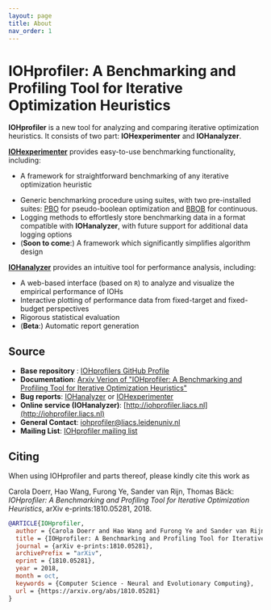 ```yaml
---
layout: page
title: About
nav_order: 1
---
```


IOHprofiler: A Benchmarking and Profiling Tool for Iterative Optimization Heuristics
============================================

**IOHprofiler** is a new tool for analyzing and comparing iterative optimization heuristics. It consists of two part: __IOHexperimenter__ and __IOHanalyzer__. 

[__IOHexperimenter__](IOHexperimenter/) provides easy-to-use benchmarking functionality, including:
* A framework for straightforward benchmarking of any iterative optimization heuristic
<!-- * A suite consisting of 23 pre-made Pseudo-Boolean benchmarking function, with easily accessible methods for adding custom functions and suites  -->
* Generic benchmarking procedure using suites, with two pre-installed suites: [PBO](Benchmark/) for pseudo-boolean optimization and [BBOB](https://coco.gforge.inria.fr/downloads/download16.00/bbobdocfunctions.pdf) for continuous.
* Logging methods to effortlesly store benchmarking data in a format compatible with __IOHanalyzer__, with future support for additional data logging options
* (__Soon to come__:) A framework which significantly simplifies algorithm design

[__IOHanalyzer__](IOHanalyzer/) provides an intuitive tool for performance analysis, including:
* A web-based interface (based on `R`) to analyze and visualize the empirical performance of IOHs
* Interactive plotting of performance data from fixed-target and fixed-budget perspectives
* Rigorous statistical evaluation
* (__Beta__:) Automatic report generation

## Source
* __Base repository__ : [IOHprofilers GitHub Profile](https://github.com/IOHprofiler)
* __Documentation__: [Arxiv Verion of "IOHprofiler: A Benchmarking and Profiling Tool for Iterative Optimization Heuristics"](https://arxiv.org/abs/1810.05281)
* __Bug reports__: [IOHanalyzer](https://github.com/IOHprofiler/IOHanalyzer/issues) or [IOHexperimenter](https://github.com/IOHprofiler/IOHexperimenter/issues)
* __Online service (IOHanalyzer)__: [http://iohprofiler.liacs.nl](http://iohprofiler.liacs.nl)
* __General Contact__: [iohprofiler@liacs.leidenuniv.nl](mailto:iohprofiler@liacs.leidenuniv.nl)
* __Mailing List__: [IOHprofiler mailing list](https://lists.leidenuniv.nl/mailman/listinfo/iohprofiler)

## Citing

When using IOHprofiler and parts thereof, please kindly cite this work as

Carola Doerr, Hao Wang, Furong Ye, Sander van Rijn, Thomas Bäck: <i>IOHprofiler: A Benchmarking and Profiling Tool for Iterative Optimization Heuristics</i>, arXiv e-prints:1810.05281, 2018.

```bibtex
@ARTICLE{IOHprofiler,
  author = {Carola Doerr and Hao Wang and Furong Ye and Sander van Rijn and Thomas B{\"a}ck},
  title = {IOHprofiler: A Benchmarking and Profiling Tool for Iterative Optimization Heuristics},
  journal = {arXiv e-prints:1810.05281},
  archivePrefix = "arXiv",
  eprint = {1810.05281},
  year = 2018,
  month = oct,
  keywords = {Computer Science - Neural and Evolutionary Computing},
  url = {https://arxiv.org/abs/1810.05281}
}
```
